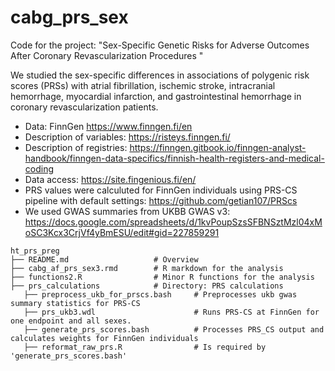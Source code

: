 # cabg_prs_sex
Code for the project: "Sex-Specific Genetic Risks for Adverse Outcomes  After Coronary Revascularization Procedures "

We studied the sex-specific differences in associations of polygenic risk scores (PRSs) with atrial fibrillation, ischemic stroke, intracranial hemorrhage, myocardial infarction, and gastrointestinal hemorrhage in coronary revascularization patients. 

* Data: FinnGen https://www.finngen.fi/en
* Description of variables: https://risteys.finngen.fi/
* Description of registries: https://finngen.gitbook.io/finngen-analyst-handbook/finngen-data-specifics/finnish-health-registers-and-medical-coding
* Data access: https://site.fingenious.fi/en/
* PRS values were calculuted for FinnGen individuals using PRS-CS pipeline with default settings: https://github.com/getian107/PRScs
* We used GWAS summaries from UKBB GWAS v3: https://docs.google.com/spreadsheets/d/1kvPoupSzsSFBNSztMzl04xMoSC3Kcx3CrjVf4yBmESU/edit#gid=227859291

```
ht_prs_preg
├── README.md                   # Overview
├── cabg_af_prs_sex3.rmd        # R markdown for the analysis
├── functions2.R                # Minor R functions for the analysis
├── prs_calculations            # Directory: PRS calculations
   ├── preprocess_ukb_for_prscs.bash     # Preprocesses ukb gwas summary statistics for PRS-CS
   ├── prs_ukb3.wdl                      # Runs PRS-CS at FinnGen for one endpoint and all sexes.
   ├── generate_prs_scores.bash          # Processes PRS_CS output and calculates weights for FinnGen individuals
   ├── reformat_raw_prs.R                # Is required by 'generate_prs_scores.bash'

```
